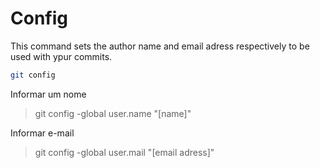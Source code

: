 # Config

This command sets the author name and email adress respectively to be used with ypur commits.

```bash
git config
```
Informar um nome

> git config -global user.name "[name]"

Informar e-mail
> git config -global user.mail "[email adress]"
